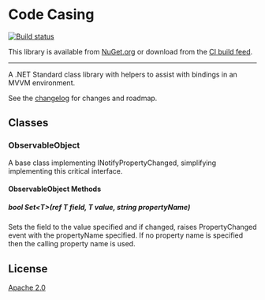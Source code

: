 # Code Casing

[![Build status](https://ci.appveyor.com/api/projects/status/..imageidhere..?svg=true)](https://ci.appveyor.com/project/kyleherzog/bindingbits)

This library is available from [NuGet.org](https://www.nuget.org/packages/BindingBits/)
or download from the [CI build feed](https://ci.appveyor.com/nuget/BindingBits).

--------------------------

A .NET Standard class library with helpers to assist with bindings in an MVVM environment.

See the [changelog](CHANGELOG.md) for changes and roadmap.

## Classes

### ObservableObject
A base class implementing INotifyPropertyChanged, simplifying implementing this critical interface. 

#### ObservableObject Methods

##### bool Set\<T\>(ref T field, T value, string propertyName) 
Sets the field to the value specified and if changed, raises PropertyChanged event with the propertyName specified.  If no property name is specified then the calling property name is used.

## License
[Apache 2.0](LICENSE)